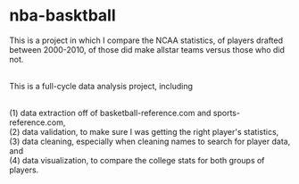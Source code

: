 # nba-basktball

This is a project in which I compare the NCAA statistics, of players drafted between 2000-2010, of those did make allstar teams versus those who did not.

<br> This is a full-cycle data analysis project, including

<br> (1) data extraction off of basketball-reference.com and sports-reference.com,
<br> (2) data validation, to make sure I was getting the right player's statistics,
<br> (3) data cleaning, especially when cleaning names to search for player data, and
<br> (4) data visualization, to compare the college stats for both groups of players.
